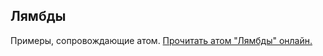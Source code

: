 ## Лямбды

Примеры, сопровождающие атом.
[Прочитать атом "Лямбды" онлайн.](https://stepik.org/lesson/107888/step/1)